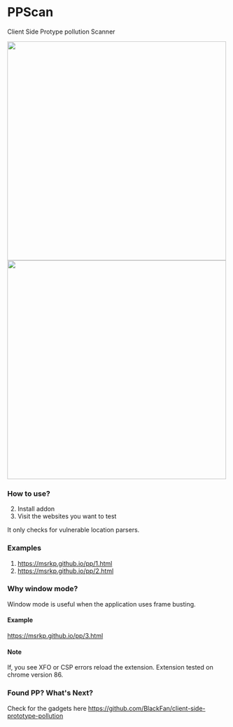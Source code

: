 # PPScan


Client Side Protype pollution Scanner



<img src="https://github.com/msrkp/PPScan/blob/main/images/example1.png" width="500"/>


<img src="https://github.com/msrkp/PPScan/blob/main/images/example0.png" width="500"/>


### How to use?
2. Install addon 
3. Visit the websites you want to test

It only checks for vulnerable location parsers.


### Examples
1. https://msrkp.github.io/pp/1.html
2. https://msrkp.github.io/pp/2.html



### Why window mode?
Window mode is useful when the application uses frame busting.
#### Example
https://msrkp.github.io/pp/3.html

#### Note
If, you see XFO or CSP errors reload the extension. 
Extension tested on chrome version 86.

### Found PP? What's Next?
Check for the gadgets here https://github.com/BlackFan/client-side-prototype-pollution

